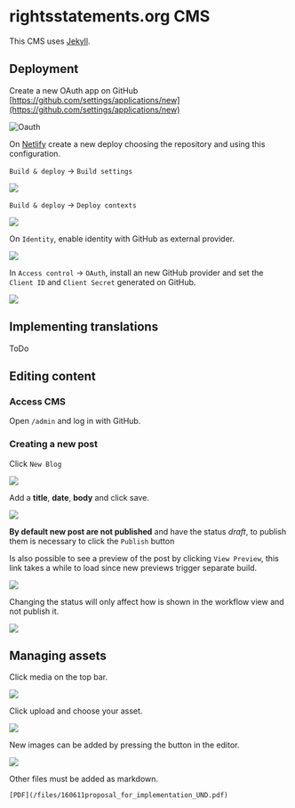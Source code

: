 # rightsstatements.org CMS

This CMS uses [Jekyll](https://jekyllrb.com/).

## Deployment

Create a new OAuth app on GitHub [https://github.com/settings/applications/new](https://github.com/settings/applications/new)

![Oauth](files/images/gitHubOauthApp.png)

On [Netlify](https://www.netlify.com/) create a new deploy choosing the repository and using this configuration.

`Build & deploy` -> `Build settings`

![](files/images/buildSettings.png)

`Build & deploy` -> `Deploy contexts`

![](files/images/deployContexts.png)

On `Identity`, enable identity with GitHub as external provider.

![](files/images/identity.png)

In `Access control` -> `OAuth`, install an new GitHub provider and set the `Client ID` and `Client Secret` generated on GitHub.

![](files/images/OAuth.png)

## Implementing translations

ToDo

## Editing content

### Access CMS

Open `/admin` and log in with GitHub.

### Creating a new post

Click `New Blog`

![](files/images/newPost.png)

Add a **title**, **date**, **body** and click save.

![](files/images/createPost.png)

**By default new post are not published** and have the status *draft*, to publish them is necessary to click the `Publish` button

Is also possible to see a preview of the post by clicking `View Preview`, this link takes a while to load since new previews trigger separate build.

![](files/images/post.png)

Changing the status will only affect how is shown in the workflow view and not publish it.

![](files/images/workflow.png)

## Managing assets

Click media on the top bar.

![](files/images/media1.png)

Click upload and choose your asset.

![](files/images/media2.png)

New images can be added by pressing the button in the editor.

![](files/images/addImg.png)

Other files must be added as markdown.

```
[PDF](/files/160611proposal_for_implementation_UND.pdf)
```
